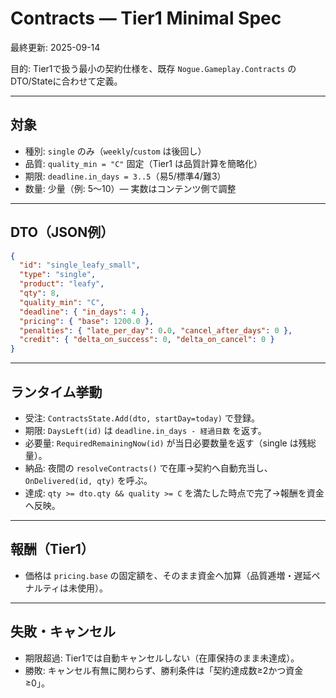 # Contracts — Tier1 Minimal Spec

最終更新: 2025-09-14

目的: Tier1で扱う最小の契約仕様を、既存 `Nogue.Gameplay.Contracts` のDTO/Stateに合わせて定義。

---

## 対象

- 種別: `single` のみ（`weekly`/`custom` は後回し）
- 品質: `quality_min = "C"` 固定（Tier1 は品質計算を簡略化）
- 期限: `deadline.in_days = 3..5`（易5/標準4/難3）
- 数量: 少量（例: 5〜10）— 実数はコンテンツ側で調整

---

## DTO（JSON例）

```json
{
  "id": "single_leafy_small",
  "type": "single",
  "product": "leafy",
  "qty": 8,
  "quality_min": "C",
  "deadline": { "in_days": 4 },
  "pricing": { "base": 1200.0 },
  "penalties": { "late_per_day": 0.0, "cancel_after_days": 0 },
  "credit": { "delta_on_success": 0, "delta_on_cancel": 0 }
}
```

---

## ランタイム挙動

- 受注: `ContractsState.Add(dto, startDay=today)` で登録。
- 期限: `DaysLeft(id)` は `deadline.in_days - 経過日数` を返す。
- 必要量: `RequiredRemainingNow(id)` が当日必要数量を返す（single は残総量）。
- 納品: 夜間の `resolveContracts()` で在庫→契約へ自動充当し、`OnDelivered(id, qty)` を呼ぶ。
- 達成: `qty >= dto.qty && quality >= C` を満たした時点で完了→報酬を資金へ反映。

---

## 報酬（Tier1）

- 価格は `pricing.base` の固定額を、そのまま資金へ加算（品質逓増・遅延ペナルティは未使用）。

---

## 失敗・キャンセル

- 期限超過: Tier1では自動キャンセルしない（在庫保持のまま未達成）。
- 勝敗: キャンセル有無に関わらず、勝利条件は「契約達成数≥2かつ資金≥0」。

